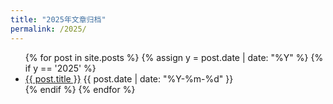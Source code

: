 ```yaml
---
title: "2025年文章归档"
permalink: /2025/
---
```


<ul>
{% for post in site.posts %}
  {% assign y = post.date | date: "%Y" %}
  {% if y == '2025' %}        
  <li>
    <a href="{{ post.url }}">{{ post.title }}</a>
    <span>{{ post.date | date: "%Y-%m-%d" }}</span>
  </li>
  {% endif %}
{% endfor %}
</ul>
